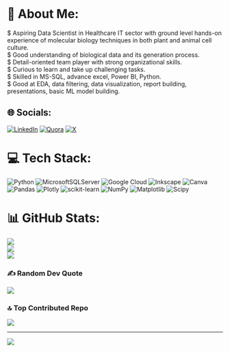 # 💫 About Me:
$ Aspiring Data Scientist in Healthcare IT sector with ground level hands-on experience of molecular biology techniques in both plant and animal cell culture. <br>$ Good understanding of biological data and its generation process. <br>$ Detail-oriented team player with strong organizational skills. <br>$ Curious to learn and take up challenging tasks. <br>$ Skilled in MS-SQL, advance excel, Power BI, Python. <br>$ Good at EDA, data filtering, data visualization, report building, presentations, basic ML model building.


## 🌐 Socials:
[![LinkedIn](https://img.shields.io/badge/LinkedIn-%230077B5.svg?logo=linkedin&logoColor=white)](https://linkedin.com/in/https://www.linkedin.com/in/anirudha-sahu-85a03072/) [![Quora](https://img.shields.io/badge/Quora-%23B92B27.svg?logo=Quora&logoColor=white)](https://quora.com/profile/https://www.quora.com/profile/Anirudh-744) [![X](https://img.shields.io/badge/X-black.svg?logo=X&logoColor=white)](https://x.com/@findanirudh) 

# 💻 Tech Stack:
![Python](https://img.shields.io/badge/python-3670A0?style=for-the-badge&logo=python&logoColor=ffdd54) ![MicrosoftSQLServer](https://img.shields.io/badge/Microsoft%20SQL%20Server-CC2927?style=for-the-badge&logo=microsoft%20sql%20server&logoColor=white) ![Google Cloud](https://img.shields.io/badge/GoogleCloud-%234285F4.svg?style=for-the-badge&logo=google-cloud&logoColor=white) ![Inkscape](https://img.shields.io/badge/Inkscape-e0e0e0?style=for-the-badge&logo=inkscape&logoColor=080A13) ![Canva](https://img.shields.io/badge/Canva-%2300C4CC.svg?style=for-the-badge&logo=Canva&logoColor=white) ![Pandas](https://img.shields.io/badge/pandas-%23150458.svg?style=for-the-badge&logo=pandas&logoColor=white) ![Plotly](https://img.shields.io/badge/Plotly-%233F4F75.svg?style=for-the-badge&logo=plotly&logoColor=white) ![scikit-learn](https://img.shields.io/badge/scikit--learn-%23F7931E.svg?style=for-the-badge&logo=scikit-learn&logoColor=white) ![NumPy](https://img.shields.io/badge/numpy-%23013243.svg?style=for-the-badge&logo=numpy&logoColor=white) ![Matplotlib](https://img.shields.io/badge/Matplotlib-%23ffffff.svg?style=for-the-badge&logo=Matplotlib&logoColor=black) ![Scipy](https://img.shields.io/badge/SciPy-%230C55A5.svg?style=for-the-badge&logo=scipy&logoColor=%white)
# 📊 GitHub Stats:
![](https://github-readme-stats.vercel.app/api?username=anirudhasahu92&theme=dark&hide_border=false&include_all_commits=true&count_private=true)<br/>
![](https://github-readme-streak-stats.herokuapp.com/?user=anirudhasahu92&theme=dark&hide_border=false)<br/>
![](https://github-readme-stats.vercel.app/api/top-langs/?username=anirudhasahu92&theme=dark&hide_border=false&include_all_commits=true&count_private=true&layout=compact)

### ✍️ Random Dev Quote
![](https://quotes-github-readme.vercel.app/api?type=horizontal&theme=merko)

### 🔝 Top Contributed Repo
![](https://github-contributor-stats.vercel.app/api?username=anirudhasahu92&limit=5&theme=dark&combine_all_yearly_contributions=true)

---
[![](https://visitcount.itsvg.in/api?id=anirudhasahu92&icon=0&color=0)](https://visitcount.itsvg.in)

<!-- Proudly created with GPRM ( https://gprm.itsvg.in ) -->
